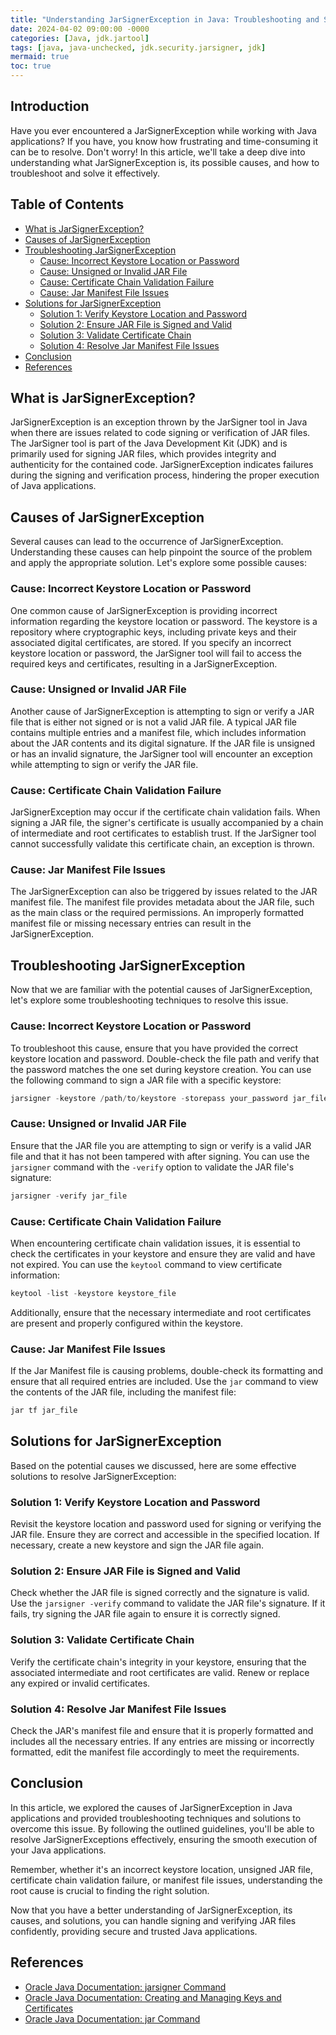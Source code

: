 ```yaml
---
title: "Understanding JarSignerException in Java: Troubleshooting and Solutions"
date: 2024-04-02 09:00:00 -0000
categories: [Java, jdk.jartool]
tags: [java, java-unchecked, jdk.security.jarsigner, jdk]
mermaid: true
toc: true
---
```



## Introduction

Have you ever encountered a JarSignerException while working with Java applications? If you have, you know how frustrating and time-consuming it can be to resolve. Don't worry! In this article, we'll take a deep dive into understanding what JarSignerException is, its possible causes, and how to troubleshoot and solve it effectively.

## Table of Contents
- [What is JarSignerException?](#what-is-jarsignerexception)
- [Causes of JarSignerException](#causes-of-jarsignerexception)
- [Troubleshooting JarSignerException](#troubleshooting-jarsignerexception)
  - [Cause: Incorrect Keystore Location or Password](#cause-incorrect-keystore-location-or-password)
  - [Cause: Unsigned or Invalid JAR File](#cause-unsigned-or-invalid-jar-file)
  - [Cause: Certificate Chain Validation Failure](#cause-certificate-chain-validation-failure)
  - [Cause: Jar Manifest File Issues](#cause-jar-manifest-file-issues)
- [Solutions for JarSignerException](#solutions-for-jarsignerexception)
  - [Solution 1: Verify Keystore Location and Password](#solution-1-verify-keystore-location-and-password)
  - [Solution 2: Ensure JAR File is Signed and Valid](#solution-2-ensure-jar-file-is-signed-and-valid)
  - [Solution 3: Validate Certificate Chain](#solution-3-validate-certificate-chain)
  - [Solution 4: Resolve Jar Manifest File Issues](#solution-4-resolve-jar-manifest-file-issues)
- [Conclusion](#conclusion)
- [References](#references)

## What is JarSignerException?

JarSignerException is an exception thrown by the JarSigner tool in Java when there are issues related to code signing or verification of JAR files. The JarSigner tool is part of the Java Development Kit (JDK) and is primarily used for signing JAR files, which provides integrity and authenticity for the contained code. JarSignerException indicates failures during the signing and verification process, hindering the proper execution of Java applications.

## Causes of JarSignerException

Several causes can lead to the occurrence of JarSignerException. Understanding these causes can help pinpoint the source of the problem and apply the appropriate solution. Let's explore some possible causes:

### Cause: Incorrect Keystore Location or Password

One common cause of JarSignerException is providing incorrect information regarding the keystore location or password. The keystore is a repository where cryptographic keys, including private keys and their associated digital certificates, are stored. If you specify an incorrect keystore location or password, the JarSigner tool will fail to access the required keys and certificates, resulting in a JarSignerException.

### Cause: Unsigned or Invalid JAR File

Another cause of JarSignerException is attempting to sign or verify a JAR file that is either not signed or is not a valid JAR file. A typical JAR file contains multiple entries and a manifest file, which includes information about the JAR contents and its digital signature. If the JAR file is unsigned or has an invalid signature, the JarSigner tool will encounter an exception while attempting to sign or verify the JAR file.

### Cause: Certificate Chain Validation Failure

JarSignerException may occur if the certificate chain validation fails. When signing a JAR file, the signer's certificate is usually accompanied by a chain of intermediate and root certificates to establish trust. If the JarSigner tool cannot successfully validate this certificate chain, an exception is thrown.

### Cause: Jar Manifest File Issues

The JarSignerException can also be triggered by issues related to the JAR manifest file. The manifest file provides metadata about the JAR file, such as the main class or the required permissions. An improperly formatted manifest file or missing necessary entries can result in the JarSignerException.

## Troubleshooting JarSignerException

Now that we are familiar with the potential causes of JarSignerException, let's explore some troubleshooting techniques to resolve this issue.

### Cause: Incorrect Keystore Location or Password

To troubleshoot this cause, ensure that you have provided the correct keystore location and password. Double-check the file path and verify that the password matches the one set during keystore creation. You can use the following command to sign a JAR file with a specific keystore:

```java
jarsigner -keystore /path/to/keystore -storepass your_password jar_file alias
```

### Cause: Unsigned or Invalid JAR File

Ensure that the JAR file you are attempting to sign or verify is a valid JAR file and that it has not been tampered with after signing. You can use the `jarsigner` command with the `-verify` option to validate the JAR file's signature:

```java
jarsigner -verify jar_file
```

### Cause: Certificate Chain Validation Failure

When encountering certificate chain validation issues, it is essential to check the certificates in your keystore and ensure they are valid and have not expired. You can use the `keytool` command to view certificate information:

```java
keytool -list -keystore keystore_file
```

Additionally, ensure that the necessary intermediate and root certificates are present and properly configured within the keystore.

### Cause: Jar Manifest File Issues

If the Jar Manifest file is causing problems, double-check its formatting and ensure that all required entries are included. Use the `jar` command to view the contents of the JAR file, including the manifest file:

```java
jar tf jar_file
```

## Solutions for JarSignerException

Based on the potential causes we discussed, here are some effective solutions to resolve JarSignerException:

### Solution 1: Verify Keystore Location and Password

Revisit the keystore location and password used for signing or verifying the JAR file. Ensure they are correct and accessible in the specified location. If necessary, create a new keystore and sign the JAR file again.

### Solution 2: Ensure JAR File is Signed and Valid

Check whether the JAR file is signed correctly and the signature is valid. Use the `jarsigner -verify` command to validate the JAR file's signature. If it fails, try signing the JAR file again to ensure it is correctly signed.

### Solution 3: Validate Certificate Chain

Verify the certificate chain's integrity in your keystore, ensuring that the associated intermediate and root certificates are valid. Renew or replace any expired or invalid certificates.

### Solution 4: Resolve Jar Manifest File Issues

Check the JAR's manifest file and ensure that it is properly formatted and includes all the necessary entries. If any entries are missing or incorrectly formatted, edit the manifest file accordingly to meet the requirements.

## Conclusion

In this article, we explored the causes of JarSignerException in Java applications and provided troubleshooting techniques and solutions to overcome this issue. By following the outlined guidelines, you'll be able to resolve JarSignerExceptions effectively, ensuring the smooth execution of your Java applications.

Remember, whether it's an incorrect keystore location, unsigned JAR file, certificate chain validation failure, or manifest file issues, understanding the root cause is crucial to finding the right solution.

Now that you have a better understanding of JarSignerException, its causes, and solutions, you can handle signing and verifying JAR files confidently, providing secure and trusted Java applications.

## References

- [Oracle Java Documentation: jarsigner Command](https://docs.oracle.com/en/java/javase/16/docs/specs/man/jarsigner.html)
- [Oracle Java Documentation: Creating and Managing Keys and Certificates](https://docs.oracle.com/en/java/javase/16/security/creating-and-managing-keys-and-certificates-in-a-keystore.html)
- [Oracle Java Documentation: jar Command](https://docs.oracle.com/en/java/javase/16/docs/specs/man/jar.html)
